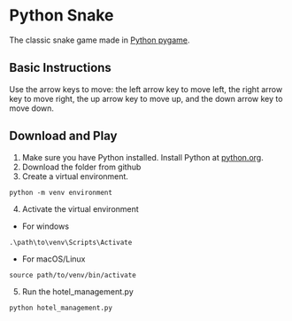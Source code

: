 # Python Snake

The classic snake game made in [Python pygame](https://www.pygame.org/docs/).

## Basic Instructions

Use the arrow keys to move: the left arrow key to move left, the right arrow key to move right, the up arrow key to move up, and the down arrow key to move down.

## Download and Play

1. Make sure you have Python installed. Install Python at [python.org](https://www.python.org/downloads/).
2. Download the folder from github
3. Create a virtual environment.

```
python -m venv environment
```

4. Activate the virtual environment

- For windows

```
.\path\to\venv\Scripts\Activate
```

- For macOS/Linux

```
source path/to/venv/bin/activate
```

5. Run the hotel_management.py

```
python hotel_management.py
```


